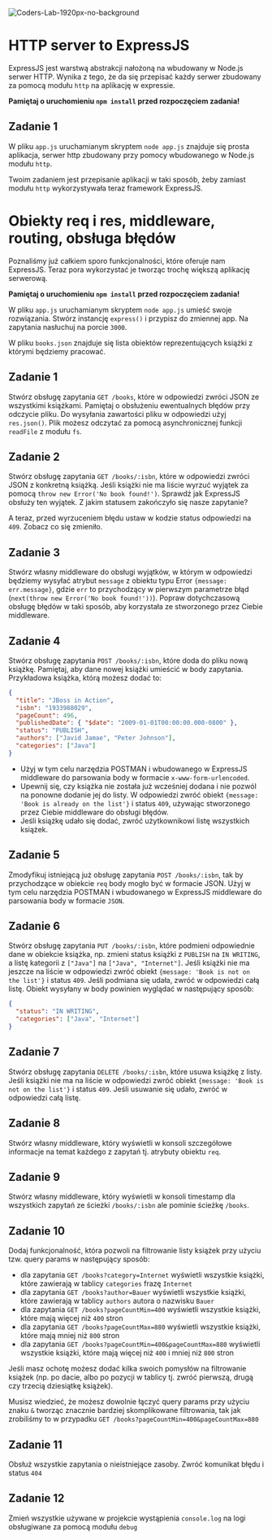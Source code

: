 ![Coders-Lab-1920px-no-background](https://user-images.githubusercontent.com/30623667/104709394-2cabee80-571f-11eb-9518-ea6a794e558e.png)


# HTTP server to ExpressJS

ExpressJS jest warstwą abstrakcji nałożoną na wbudowany w Node.js serwer HTTP. Wynika z tego, że da się przepisać każdy serwer zbudowany za pomocą modułu `http` na aplikację w expressie. 

**Pamiętaj o uruchomieniu `npm install` przed rozpoczęciem zadania!**

## Zadanie 1

W pliku `app.js` uruchamianym skryptem `node app.js` znajduje się prosta aplikacja, serwer http zbudowany przy pomocy wbudowanego w Node.js modułu `http`. 

Twoim zadaniem jest przepisanie aplikacji w taki sposób, żeby zamiast modułu `http` wykorzystywała teraz framework ExpressJS.

# Obiekty req i res, middleware, routing, obsługa błędów

Poznaliśmy już całkiem sporo funkcjonalności, które oferuje nam ExpressJS. Teraz pora wykorzystać je tworząc trochę większą aplikację serwerową.

**Pamiętaj o uruchomieniu `npm install` przed rozpoczęciem zadania!**

W pliku `app.js` uruchamianym skryptem `node app.js` umieść swoje rozwiązania. Stwórz instancję `express()` i przypisz do zmiennej app. Na zapytania nasłuchuj na porcie `3000`.

W pliku `books.json` znajduje się lista obiektów reprezentujących książki z którymi będziemy pracować.

## Zadanie 1

Stwórz obsługę zapytania `GET /books`, które w odpowiedzi zwróci JSON ze wszystkimi książkami. Pamiętaj o obsłużeniu ewentualnych błędów przy odczycie pliku. Do wysyłania zawartości pliku w odpowiedzi użyj `res.json()`. Plik możesz odczytać za pomocą asynchronicznej funkcji `readFile` z modułu `fs`.

## Zadanie 2

Stwórz obsługę zapytania `GET /books/:isbn`, które w odpowiedzi zwróci JSON z konkretną książką. Jeśli książki nie ma liście wyrzuć wyjątek za pomocą `throw new Error('No book found!')`. Sprawdź jak ExpressJS obsłuży ten wyjątek. Z jakim statusem zakończyło się nasze zapytanie?

A teraz, przed wyrzuceniem błędu ustaw w kodzie status odpowiedzi na `409`. Zobacz co się zmieniło.

## Zadanie 3

Stwórz własny middleware do obsługi wyjątków, w którym w odpowiedzi będziemy wysyłać atrybut `message` z obiektu typu Error `{message: err.message}`, gdzie `err` to przychodzący w pierwszym parametrze błąd (`next(throw new Error('No book found!'))`). Popraw dotychczasową obsługę błędów w taki sposób, aby korzystała ze stworzonego przez Ciebie middleware.

## Zadanie 4

Stwórz obsługę zapytania `POST /books/:isbn`, które doda do pliku nową książkę. Pamiętaj, aby dane nowej książki umieścić w body zapytania. Przykładowa książka, którą możesz dodać to:

```json
{
  "title": "JBoss in Action",
  "isbn": "1933988029",
  "pageCount": 496,
  "publishedDate": { "$date": "2009-01-01T00:00:00.000-0800" },
  "status": "PUBLISH",
  "authors": ["Javid Jamae", "Peter Johnson"],
  "categories": ["Java"]
}
```

- Użyj w tym celu narzędzia POSTMAN i wbudowanego w ExpressJS middleware do parsowania body w formacie `x-www-form-urlencoded`.
- Upewnij się, czy książka nie została już wcześniej dodana i nie pozwól na ponowne dodanie jej do listy. W odpowiedzi zwróć obiekt `{message: 'Book is already on the list'}` i status `409`, używając stworzonego przez Ciebie middleware do obsługi błędów.
- Jeśli książkę udało się dodać, zwróć użytkownikowi listę wszystkich książek.

## Zadanie 5

Zmodyfikuj istniejącą już obsługę zapytania `POST /books/:isbn`, tak by przychodzące w obiekcie `req` body mogło być w formacie JSON. Użyj w tym celu narzędzia POSTMAN i wbudowanego w ExpressJS middleware do parsowania body w formacie `JSON`.

## Zadanie 6

Stwórz obsługę zapytania `PUT /books/:isbn`, które podmieni odpowiednie dane w obiekcie książka, np. zmieni status książki z `PUBLISH` na `IN WRITING`, a listę kategorii z `["Java"]` na `["Java", "Internet"]`. Jeśli książki nie ma jeszcze na liście w odpowiedzi zwróć obiekt `{message: 'Book is not on the list'}` i status `409`. Jeśli podmiana się udała, zwróć w odpowiedzi całą listę. Obiekt wysyłany w body powinien wyglądać w następujący sposób:

```json
{
  "status": "IN WRITING",
  "categories": ["Java", "Internet"]
}
```

## Zadanie 7

Stwórz obsługę zapytania `DELETE /books/:isbn`, które usuwa książkę z listy. Jeśli książki nie ma na liście w odpowiedzi zwróć obiekt `{message: 'Book is not on the list'}` i status `409`. Jeśli usuwanie się udało, zwróć w odpowiedzi całą listę.

## Zadanie 8

Stwórz własny middleware, który wyświetli w konsoli szczegółowe informacje na temat każdego z zapytań tj. atrybuty obiektu `req`.

## Zadanie 9

Stwórz własny middleware, który wyświetli w konsoli timestamp dla wszystkich zapytań ze ścieżki `/books/:isbn` ale pominie ścieżkę `/books`.

## Zadanie 10

Dodaj funkcjonalność, która pozwoli na filtrowanie listy książek przy użyciu tzw. query params w następujący sposób:

- dla zapytania `GET /books?category=Internet` wyświetli wszystkie książki, które zawierają w tablicy `categories` frazę `Internet`
- dla zapytania `GET /books?author=Bauer` wyświetli wszystkie książki, które zawierają w tablicy `authors` autora o nazwisku `Bauer`
- dla zapytania `GET /books?pageCountMin=400` wyświetli wszystkie książki, które mają więcej niż `400` stron
- dla zapytania `GET /books?pageCountMax=880` wyświetli wszystkie książki, które mają mniej niż `800` stron
- dla zapytania `GET /books?pageCountMin=400&pageCountMax=880` wyświetli wszystkie książki, które mają więcej niż `400` i mniej niż `800` stron

Jeśli masz ochotę możesz dodać kilka swoich pomysłów na filtrowanie książek (np. po dacie, albo po pozycji w tablicy tj. zwróć pierwszą, drugą czy trzecią dziesiątkę książek).

Musisz wiedzieć, że możesz dowolnie łączyć query params przy użyciu znaku `&` tworząc znacznie bardziej skomplikowane filtrowania, tak jak zrobiliśmy to w przypadku `GET /books?pageCountMin=400&pageCountMax=880`

## Zadanie 11

Obsłuż wszystkie zapytania o nieistniejące zasoby. Zwróć komunikat błędu i status `404`

## Zadanie 12

Zmień wszystkie używane w projekcie wystąpienia `console.log` na logi obsługiwane za pomocą modułu `debug`
